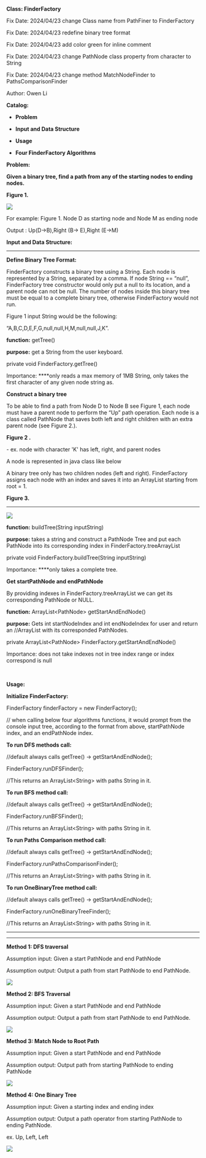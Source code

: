 <!--StartFragment-->

**Class: FinderFactory**

Fix Date: 2024/04/23 change Class name from PathFiner to FinderFactory

Fix Date: 2024/04/23 redefine binary tree format 

Fix Date: 2024/04/23 add color green for inline comment

Fix Date: 2024/04/23 change PathNode class property from character to String 

Fix Date: 2024/04/23 change method MatchNodeFinder to PathsComparisonFinder

Author: Owen Li

**Catalog:**

- **Problem** 

- **Input and Data Structure**  

- **Usage**

- **Four FinderFactory Algorithms**

**Problem:**

**Given a binary tree, find a path from any of the starting nodes to ending nodes.**

**Figure 1.**

![](https://lh7-rt.googleusercontent.com/docsz/AD_4nXcQQozJF3kXa_lxpPNbJZCtwuO9bzdoedRvGi_7cb9rn05aEo_vnxnUgFSGNY0ntVBbQEtOrDTJZ9hnkqOwtyOhomBdJLasNBPwXfR5dohWZWA9XxEsYzX2N7E3_SphuLHMmdHCH1z3Poo0AxXtkFMH4GyP?key=R9jxwiICbeMSIxUm7sWvZQ)

For example: Figure 1. Node D as starting node and Node M as ending node

Output : Up(D->B),Right (B-> E),Right (E->M)

**Input and Data Structure:**

********

**Define Binary Tree Format:**

FinderFactory constructs a binary tree using a String. Each node is represented by a String, separated by a comma. If node String == “null”, FinderFactory tree constructor would only put a null to its location, and a parent node can not be null. The number of nodes inside this binary tree must be equal to a complete binary tree, otherwise FinderFactory would not run.

Figure 1 input String would be the following: 

“A,B,C,D,E,F,G,null,null,H,M,null,null,J,K”. 

**function:** getTree()

**purpose:** get a String from the user keyboard. 

private void FinderFactory.getTree() 

Importance: ****only reads a max memory of 1MB String, only takes the first character of any given node string as.



**Construct a binary tree**

To be able to find a path from Node D to Node B see Figure 1, each node must have a parent node to perform the “Up” path operation. Each node is a class called PathNode that saves both left and right children with an extra parent node (see Figure 2.).

**Figure 2 .**

\- ex. node with character 'K' has left, right, and parent nodes

A node is represented in java class like below

A binary tree only has two children nodes (left and right). FinderFactory assigns each node with an index and saves it into an ArrayList starting from root = 1.


**Figure 3.**

****

****![](https://lh7-rt.googleusercontent.com/docsz/AD_4nXeNmgvYwIRSKWWfTc7wwmXO5H51pwhlo2ma_FuqxhbTdUALvBmYjIqylAuplrj6oGWnEyNIrcVHnNCoY_1UEaVL43qk34SKiUw5Hxiru_mdCIQMmPkKouRn10zrERAsI1WpvYUuz8fV78_y_zDpHqtki8iL?key=R9jxwiICbeMSIxUm7sWvZQ)****

**function:** buildTree(String inputString)

**purpose:** takes a string and construct a PathNode Tree and put each PathNode into its corresponding index in FinderFactory.treeArrayList

private void FinderFactory.buildTree(String inputString)

Importance: ****only takes a complete tree.


**Get startPathNode and endPathNode**

By providing indexes in FinderFactory.treeArrayList we can get its corresponding PathNode or NULL.

**function:** ArrayList\<PathNode> getStartAndEndNode()

**purpose:** Gets int startNodeIndex and int endNodeIndex for user and return an //ArrayList with its corresponded PathNodes.

private ArrayList\<PathNode> FinderFactory.getStartAndEndNode() 

Importance: does not take indexes not in tree index range or index correspond is null

 

**Usage:**

**Initialize FinderFactory:** 

FinderFactory finderFactory = new FinderFactory(); 

// when calling below four algorithms functions, it would prompt from the console input tree, according to the format from above, startPathNode index, and an endPathNode index. 

**To run DFS methods call:**

//default always calls getTree() -> getStartAndEndNode();

FinderFactory.runDFSFinder();

//This returns an ArrayList\<String> with paths String in it.




**To run BFS method call:**

//default always calls getTree() -> getStartAndEndNode();

FinderFactory.runBFSFinder(); 

//This returns an ArrayList\<String> with paths String in it.

**To run Paths Comparison method call:**

//default always calls getTree() -> getStartAndEndNode();

FinderFactory.runPathsComparisonFinder();

//This returns an ArrayList\<String> with paths String in it.

**To run OneBinaryTree method call:**

//default always calls getTree() -> getStartAndEndNode();

FinderFactory.runOneBinaryTreeFinder();

//This returns an ArrayList\<String> with paths String in it.

********

********

**Method 1: DFS traversal** 

Assumption input: Given a start PathNode and end PathNode

Assumption output: Output a path from start PathNode to end PathNode. 

<!--StartFragment-->

![](https://lh7-rt.googleusercontent.com/docsz/AD_4nXd2F1xZog-Bb68afZE5cVF82IxtfiNhr5EeXsYylTylrEClxUdfATJEFCJwdyJZLn_s9yWCerq0fIpKdIs4DdvLxXdaqzBm3-T2UnU3T1SfhJOhwRWMAH0pH0mFEiMM4UmQEQZqtTg-5TVMe8Nxd9qWp33E?key=R9jxwiICbeMSIxUm7sWvZQ)


**Method 2: BFS Traversal**

Assumption input: Given a start PathNode and end PathNode

Assumption output: Output a path from start PathNode to end PathNode. 

![](https://lh7-rt.googleusercontent.com/docsz/AD_4nXdBqqyUyEhnG9BSG0TrgJz0-XpiJP4Uof2SDeil5ohJSfFSYt5VlP74zxEXKlJhqO3C0x7UzP6YfShksGgP_9-BvtwZVrwda0lL4PIo4UivDFc26MlmAfa4wvHwO442tMry8_MzwPXUglBkT72KlwbkjCQ?key=R9jxwiICbeMSIxUm7sWvZQ)


**Method 3: Match Node to Root Path** 

Assumption input: Given a start PathNode and end PathNode

Assumption output: Output path from starting PathNode to ending PathNode

![](https://lh7-rt.googleusercontent.com/docsz/AD_4nXcr5YpzmOp7c3iLFhsMOvYElnHyDP0ho67OKBuTtT2aIQ-5RV7_zpHv5b-q1Cvl-aHY4SV9qs__heOFfNeu-MvWyzfetqpf5oYu-aEGVBom9i3ui9-5EQpz_wqrop7Wdlo2hqutQzvBJmBoGHfvzdD4757o?key=R9jxwiICbeMSIxUm7sWvZQ)


**Method 4: One Binary Tree**

Assumption input: Given a starting index and ending index

Assumption output: Output a path operator from starting PathNode to ending PathNode. 

ex. Up, Left, Left

![](https://lh7-rt.googleusercontent.com/docsz/AD_4nXcGwmpkJGxKBLYoNl7_qhL8xldA2I3Gy1CJGi6kgo-GWUSk7Iw1SdIKRsKaW_KmUXphP_p6YEGXKeoLnn_cP2EDwS77IpGZggujP9iIZ08QMDinpS_3AMFXrvEtxkaa2jE8Hgbss--JsykigS3P1KV9aUw?key=R9jxwiICbeMSIxUm7sWvZQ)



<!--EndFragment-->



<!--EndFragment-->
